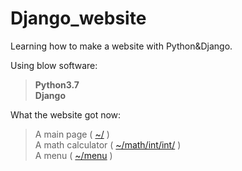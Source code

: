 # Django_website
Learning how to make a website with Python&amp;Django.

Using blow software:    
>**Python3.7    
>Django**    


What the website got now:    
>A main page ( [~/](http://sating.pythonanywhere.com/) )    
>A math calculator ( [~/math/int/int/](http://sating.pythonanywhere.com/math/30/20/) )     
>A menu ( [~/menu](http://sating.pythonanywhere.com/menu/) )  
